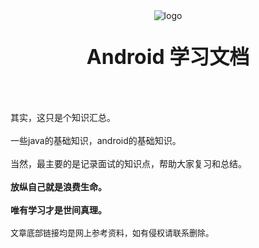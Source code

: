 <div style="text-align: center;" id="get_started" align=center>
<img src="https://img.upyun.zzming.cn/android/icon.svg" alt="logo"/>
<p style="font-size: xx-large"><b>Android 学习文档</b></p>
</div>
<br><br>
其实，这只是个知识汇总。<br><br>
一些java的基础知识，android的基础知识。<br><br>
当然，最主要的是记录面试的知识点，帮助大家复习和总结。<br><br>
<b>放纵自己就是浪费生命。</b><br><br>
<b>唯有学习才是世间真理。</b><br><br>
<span style="font-size: small">文章底部链接均是网上参考资料，如有侵权请联系删除。</span>